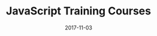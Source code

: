 ---
layout: site
title: "JavaScript Training Courses"
date: 2017-11-03
categories: [community]
version: 1.6.6
major: 1
minor: 6
patch: 6
slug: javascript-training-courses
link: http://javascripttrainingcourses.com/
submitter: lpolepeddi
permalink: /sites/:slug
---